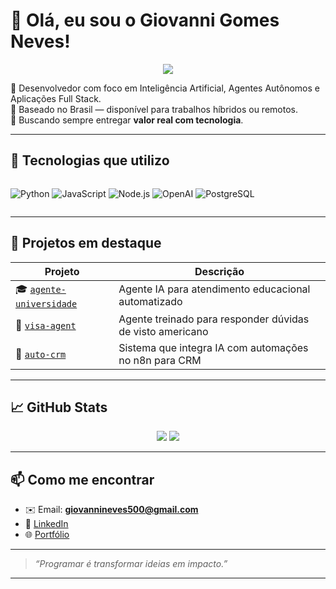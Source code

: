 # 👋 Olá, eu sou o Giovanni Gomes Neves!

<p align="center">
  <img src="https://readme-typing-svg.herokuapp.com?font=Fira+Code&size=22&pause=1000&center=true&vCenter=true&width=435&lines=Desenvolvedor+Full+Stack;Criador+de+Agentes+Autônomos;Especialista+em+Automação+com+IA" />
</p>

🎯 Desenvolvedor com foco em Inteligência Artificial, Agentes Autônomos e Aplicações Full Stack.  
📍 Baseado no Brasil — disponível para trabalhos híbridos ou remotos.  
💼 Buscando sempre entregar **valor real com tecnologia**.

---

## 🚀 Tecnologias que utilizo

<div style="display: flex; gap: 10px; flex-wrap: wrap;">
  
![Python](https://img.shields.io/badge/-Python-3776AB?style=for-the-badge&logo=python&logoColor=white)
![JavaScript](https://img.shields.io/badge/-JavaScript-F7DF1E?style=for-the-badge&logo=javascript&logoColor=black)
![Node.js](https://img.shields.io/badge/-Node.js-339933?style=for-the-badge&logo=node.js&logoColor=white)
![OpenAI](https://img.shields.io/badge/-OpenAI-412991?style=for-the-badge&logo=openai&logoColor=white)
![PostgreSQL](https://img.shields.io/badge/-PostgreSQL-336791?style=for-the-badge&logo=postgresql&logoColor=white)

</div>

---

## 📁 Projetos em destaque

| Projeto | Descrição |
|--------|-----------|
| 🎓 [`agente-universidade`](https://github.com/Neves-Gio/agente-universidade) | Agente IA para atendimento educacional automatizado |
| 🛂 [`visa-agent`](https://github.com/Neves-Gio/visa-agent) | Agente treinado para responder dúvidas de visto americano |
| 🤖 [`auto-crm`](https://github.com/Neves-Gio/auto-crm) | Sistema que integra IA com automações no n8n para CRM |

---

## 📈 GitHub Stats

<p align="center">
  <img src="https://github-readme-stats.vercel.app/api?username=Neves-Gio&show_icons=true&theme=tokyonight&hide_border=true&hide=prs" />
  <img src="https://github-readme-stats.vercel.app/api/top-langs/?username=Neves-Gio&layout=compact&theme=tokyonight&hide_border=true" />
</p>

---

## 📫 Como me encontrar

- ✉️ Email: **giovannineves500@gmail.com**  
- 🔗 [LinkedIn](https://linkedin.com/in/seu-usuario)  
- 🌐 [Portfólio](https://github.com/Neves-Gio/portfólio)

---

> *“Programar é transformar ideias em impacto.”*

---

